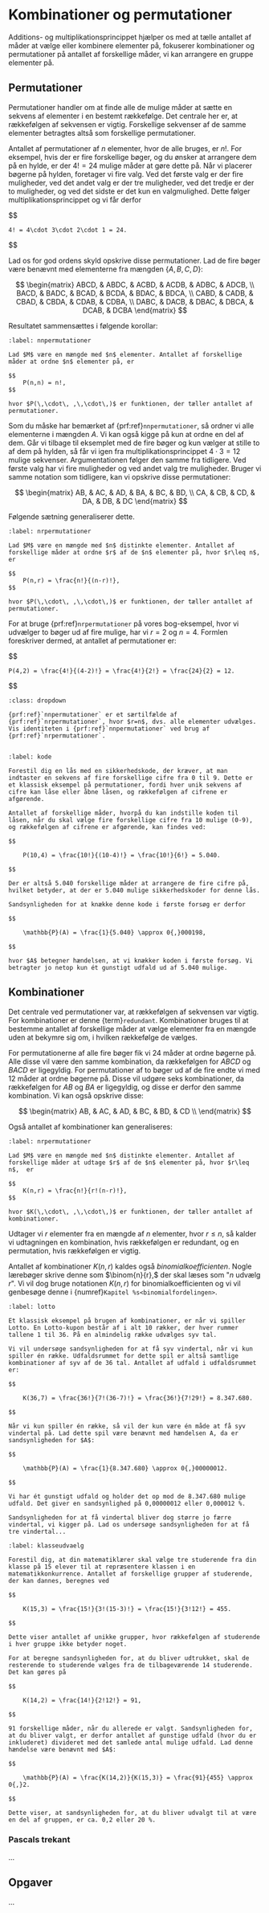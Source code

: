 # Kombinationer og permutationer

Additions- og multiplikationsprincippet hjælper os med at tælle antallet af måder at vælge eller kombinere elementer på, fokuserer kombinationer og permutationer på antallet af forskellige måder, vi kan arrangere en gruppe elementer på.


## Permutationer

Permutationer handler om at finde alle de mulige måder at sætte en sekvens af elementer i en bestemt rækkefølge. Det centrale her er, at rækkefølgen af sekvensen er vigtig. Forskellige sekvenser af de samme elementer betragtes altså som forskellige permutationer. 

Antallet af permutationer af $n$ elementer, hvor de alle bruges, er $n!$. For eksempel, hvis der er fire forskellige bøger, og du ønsker at arrangere dem på en hylde, er der $4! = 24$ mulige måder at gøre dette på. Når vi placerer bøgerne på hylden, foretager vi fire valg. Ved det første valg er der fire muligheder, ved det andet valg er der tre muligheder, ved det tredje er der to muligheder, og ved det sidste er det kun en valgmulighed. Dette følger multiplikationsprincippet og vi får derfor 

$$

    4! = 4\cdot 3\cdot 2\cdot 1 = 24.

$$

Lad os for god ordens skyld opskrive disse permutationer. Lad de fire bøger være benævnt med elementerne fra mængden $\{A,B,C,D\}$:

$$
\begin{matrix}
ABCD, & ABDC, & ACBD, & ACDB, & ADBC, & ADCB, \\
BACD, & BADC, & BCAD, & BCDA, & BDAC, & BDCA, \\
CABD, & CADB, & CBAD, & CBDA, & CDAB, & CDBA, \\
DABC, & DACB, & DBAC, & DBCA, & DCAB, & DCBA 
\end{matrix}
$$

Resultatet sammensættes i følgende korollar:

```{prf:korollar}
:label: nnpermutationer

Lad $M$ være en mængde med $n$ elementer. Antallet af forskellige måder at ordne $n$ elementer på, er

$$
    P(n,n) = n!,
$$

hvor $P(\,\cdot\, ,\,\cdot\,)$ er funktionen, der tæller antallet af permutationer.

```

Som du måske har bemærket af {prf:ref}`nnpermutationer`, så ordner vi alle elementerne i mængden $A$. Vi kan også kigge på kun at ordne en del af dem. Går vi tilbage til eksemplet med de fire bøger og kun vælger at stille to af dem på hylden, så får vi igen fra multiplikationsprincippet $4\cdot 3 = 12$ mulige sekvenser. Argumentationen følger den samme fra tidligere. Ved første valg har vi fire muligheder og ved andet valg tre muligheder. Bruger vi samme notation som tidligere, kan vi opskrive disse permutationer:

$$
\begin{matrix}
AB, & AC, & AD, & BA, & BC, & BD, \\
CA, & CB, & CD, & DA, & DB, & DC  
\end{matrix}
$$

Følgende sætning generaliserer dette.

```{prf:sætning}
:label: nrpermutationer

Lad $M$ være en mængde med $n$ distinkte elementer. Antallet af forskellige måder at ordne $r$ af de $n$ elementer på, hvor $r\leq n$,  er

$$
    P(n,r) = \frac{n!}{(n-r)!},
$$

hvor $P(\,\cdot\, ,\,\cdot\,)$ er funktionen, der tæller antallet af permutationer.

```

For at bruge {prf:ref}`nrpermutationer` på vores bog-eksempel, hvor vi udvælger to bøger ud af fire mulige, har vi $r=2$ og $n=4$. Formlen foreskriver dermed, at antallet af permutationer er:

$$

    P(4,2) = \frac{4!}{(4-2)!} = \frac{4!}{2!} = \frac{24}{2} = 12.

$$

```{exercise}
:class: dropdown

{prf:ref}`nnpermutationer` er et særtilfælde af {prf:ref}`nrpermutationer`, hvor $r=n$, dvs. alle elementer udvælges. Vis identiteten i {prf:ref}`nnpermutationer` ved brug af {prf:ref}`nrpermutationer`.
    
```

```{prf:eksempel}
:label: kode

Forestil dig en lås med en sikkerhedskode, der kræver, at man indtaster en sekvens af fire forskellige cifre fra 0 til 9. Dette er et klassisk eksempel på permutationer, fordi hver unik sekvens af cifre kan låse eller åbne låsen, og rækkefølgen af cifrene er afgørende. 

Antallet af forskellige måder, hvorpå du kan indstille koden til låsen, når du skal vælge fire forskellige cifre fra 10 mulige (0-9), og rækkefølgen af cifrene er afgørende, kan findes ved:

$$

    P(10,4) = \frac{10!}{(10-4)!} = \frac{10!}{6!} = 5.040.

$$

Der er altså 5.040 forskellige måder at arrangere de fire cifre på, hvilket betyder, at der er 5.040 mulige sikkerhedskoder for denne lås. 

Sandsynligheden for at knække denne kode i første forsøg er derfor 

$$

    \mathbb{P}(A) = \frac{1}{5.040} \approx 0{,}000198,

$$

hvor $A$ betegner hændelsen, at vi knækker koden i første forsøg. Vi betragter jo netop kun ét gunstigt udfald ud af 5.040 mulige.

```


## Kombinationer
Det centrale ved permutationer var, at rækkefølgen af sekvensen var vigtig. For kombinationer er denne {term}`redundant`. Kombinationer bruges til at bestemme antallet af forskellige måder at vælge elementer fra en mængde uden at bekymre sig om, i hvilken rækkefølge de vælges. 

For permutationerne af alle fire bøger fik vi 24 måder at ordne bøgerne på. Alle disse vil være den samme kombination, da rækkefølgen for $ABCD$ og $BACD$ er ligegyldig. For permutationer af to bøger ud af de fire endte vi med 12 måder at ordne bøgerne på. Disse vil udgøre seks kombinationer, da rækkefølgen for $AB$ og $BA$ er ligegyldig, og disse er derfor den samme kombination. Vi kan også opskrive disse:

$$
\begin{matrix}
AB, & AC, & AD, & BC, & BD, & CD \\
\end{matrix}
$$

Også antallet af kombinationer kan generaliseres:

```{prf:sætning}
:label: nrpermutationer

Lad $M$ være en mængde med $n$ distinkte elementer. Antallet af forskellige måder at udtage $r$ af de $n$ elementer på, hvor $r\leq n$,  er

$$
    K(n,r) = \frac{n!}{r!(n-r)!},
$$

hvor $K(\,\cdot\, ,\,\cdot\,)$ er funktionen, der tæller antallet af kombinationer.

```

Udtager vi $r$ elementer fra en mængde af $n$ elementer, hvor $r\leq n$, så kalder vi udtagningen en kombination, hvis rækkefølgen er redundant, og en permutation, hvis rækkefølgen er vigtig. 

Antallet af kombinationer $K(n,r)$ kaldes også *binomialkoefficienten*. Nogle lærebøger skrive denne som $\binom{n}{r},$ der skal læses som "$n$ udvælg $r$". Vi vil dog bruge notationen $K(n,r)$ for binomialkoefficienten og vi vil genbesøge denne i
{numref}`Kapitel %s<binomialfordelingen>`. 

```{prf:eksempel}
:label: lotto

Et klassisk eksempel på brugen af kombinationer, er når vi spiller Lotto. En Lotto-kupon består af i alt 10 rækker, der hver rummer tallene 1 til 36. På en almindelig række udvælges syv tal. 

Vi vil undersøge sandsynligheden for at få syv vindertal, når vi kun spiller én række. Udfaldsrummet for dette spil er altså samtlige kombinationer af syv af de 36 tal. Antallet af udfald i udfaldsrummet er:

$$

    K(36,7) = \frac{36!}{7!(36-7)!} = \frac{36!}{7!29!} = 8.347.680.

$$

Når vi kun spiller én række, så vil der kun være én måde at få syv vindertal på. Lad dette spil være benævnt med hændelsen A, da er sandsynligheden for $A$:

$$

    \mathbb{P}(A) = \frac{1}{8.347.680} \approx 0{,}00000012.

$$

Vi har ét gunstigt udfald og holder det op mod de 8.347.680 mulige udfald. Det giver en sandsynlighed på 0,00000012 eller 0,000012 %. 

Sandsynligheden for at få vindertal bliver dog større jo færre vindertal, vi kigger på. Lad os undersøge sandsynligheden for at få tre vindertal...

```

```{prf:eksempel}
:label: klasseudvaelg

Forestil dig, at din matematiklærer skal vælge tre studerende fra din klasse på 15 elever til at repræsentere klassen i en matematikkonkurrence. Antallet af forskellige grupper af studerende, der kan dannes, beregnes ved 

$$

    K(15,3) = \frac{15!}{3!(15-3)!} = \frac{15!}{3!12!} = 455. 

$$

Dette viser antallet af unikke grupper, hvor rækkefølgen af studerende i hver gruppe ikke betyder noget.

For at beregne sandsynligheden for, at du bliver udtrukket, skal de resterende to studerende vælges fra de tilbageværende 14 studerende. Det kan gøres på

$$

    K(14,2) = \frac{14!}{2!12!} = 91,

$$

91 forskellige måder, når du allerede er valgt. Sandsynligheden for, at du bliver valgt, er derfor antallet af gunstige udfald (hvor du er inkluderet) divideret med det samlede antal mulige udfald. Lad denne hændelse være benævnt med $A$:

$$

    \mathbb{P}(A) = \frac{K(14,2)}{K(15,3)} = \frac{91}{455} \approx 0{,}2.

$$

Dette viser, at sandsynligheden for, at du bliver udvalgt til at være en del af gruppen, er ca. 0,2 eller 20 %.

```

### Pascals trekant

...


## Opgaver

...